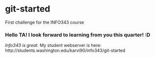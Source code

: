 # git-started
First challenge for the INFO343 course

<h3> Hello TA! I look forward to learning from you this quarter! :D </h3>
<em> Info343 is great. </em>
My student webserver is here: http://students.washington.edu/karvi90/info343/git-started